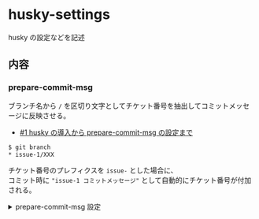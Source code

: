 # husky-settings

husky の設定などを記述

## 内容

### prepare-commit-msg

ブランチ名から `/` を区切り文字としてチケット番号を抽出してコミットメッセージに反映させる。

- [#1 husky の導入から prepare-commit-msg の設定まで](https://github.com/ysKuga/husky-settings/issues/1)

```sh
$ git branch 
* issue-1/XXX
```

チケット番号のプレフィクスを `issue-` とした場合に、\
コミット時に `"issue-1 コミットメッセージ"` として自動的にチケット番号が付加される。

<details>
<summary>prepare-commit-msg 設定</summary>

`scripts/prepare-commit-msg.sh` にて使用している以下の変数に指定する必要がある。

```sh
# ブランチ名を `/` で分割した場合に何列目がチケット番号であるかの指定
# `{1 列目}/{2 列目}/{3 列目}/...`
TICKET_COL=1
# チケット番号のプレフィクス
# `{ISS-}123`
TICKET_PREFIX="#"
```

</details>
